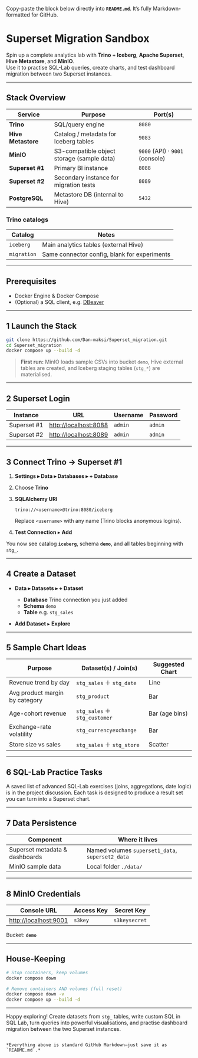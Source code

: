 Copy-paste the block below directly into **`README.md`**.
It’s fully Markdown-formatted for GitHub.


# Superset Migration Sandbox

Spin up a complete analytics lab with **Trino + Iceberg**, **Apache Superset**, **Hive Metastore**, and **MinIO**.  
Use it to practise SQL-Lab queries, create charts, and test dashboard migration between two Superset instances.

---

## Stack Overview

| Service      | Purpose                                           | Port(s) |
|--------------|---------------------------------------------------|---------|
| **Trino**        | SQL/query engine                                 | `8080` |
| **Hive Metastore** | Catalog / metadata for Iceberg tables            | `9083` |
| **MinIO**        | S3-compatible object storage (sample data)       | `9000` (API) · `9001` (console) |
| **Superset #1**  | Primary BI instance                              | `8088` |
| **Superset #2**  | Secondary instance for migration tests           | `8089` |
| **PostgreSQL**   | Metastore DB (internal to Hive)                  | `5432` |

### Trino catalogs

| Catalog      | Notes                                       |
|--------------|---------------------------------------------|
| `iceberg`    | Main analytics tables (external Hive)       |
| `migration`  | Same connector config, blank for experiments |

---

## Prerequisites

* Docker Engine & Docker Compose
* (Optional) a SQL client, e.g. [DBeaver](https://dbeaver.io/)

---

## 1  Launch the Stack

```bash
git clone https://github.com/Dan-maksi/Superset_migration.git
cd Superset_migration
docker compose up --build -d
````

> **First run:**
> MinIO loads sample CSVs into bucket `demo`, Hive external tables are created, and Iceberg staging tables (`stg_*`) are materialised.

---

## 2  Superset Login

| Instance    | URL                                            | Username | Password |
| ----------- | ---------------------------------------------- | -------- | -------- |
| Superset #1 | [http://localhost:8088](http://localhost:8088) | `admin`  | `admin`  |
| Superset #2 | [http://localhost:8089](http://localhost:8089) | `admin`  | `admin`  |

---

## 3  Connect Trino → Superset #1

1. **Settings ▸ Data ▸ Databases ▸ + Database**

2. Choose **Trino**

3. **SQLAlchemy URI**

   ```text
   trino://<username>@trino:8080/iceberg
   ```

   Replace `<username>` with any name (Trino blocks anonymous logins).

4. **Test Connection** ▸ **Add**

You now see catalog **`iceberg`**, schema **`demo`**, and all tables beginning with `stg_`.

---

## 4  Create a Dataset

* **Data ▸ Datasets ▸ + Dataset**

  * **Database**  Trino connection you just added
  * **Schema**    `demo`
  * **Table**     e.g. `stg_sales`
* **Add Dataset** ▸ **Explore**

---

## 5  Sample Chart Ideas

| Purpose                        | Dataset(s) / Join(s)         | Suggested Chart |
| ------------------------------ | ---------------------------- | --------------- |
| Revenue trend by day           | `stg_sales` ＋ `stg_date`     | Line            |
| Avg product margin by category | `stg_product`                | Bar             |
| Age-cohort revenue             | `stg_sales` ＋ `stg_customer` | Bar (age bins)  |
| Exchange-rate volatility       | `stg_currencyexchange`       | Bar             |
| Store size vs sales            | `stg_sales` ＋ `stg_store`    | Scatter         |

---

## 6  SQL-Lab Practice Tasks

A saved list of advanced SQL-Lab exercises (joins, aggregations, date logic) is in the project discussion.
Each task is designed to produce a result set you can turn into a Superset chart.

---

## 7  Data Persistence

| Component                      | Where it lives                                   |
| ------------------------------ | ------------------------------------------------ |
| Superset metadata & dashboards | Named volumes `superset1_data`, `superset2_data` |
| MinIO sample data              | Local folder `./data/`                           |

---

## 8  MinIO Credentials

| Console URL                                    | Access Key | Secret Key    |
| ---------------------------------------------- | ---------- | ------------- |
| [http://localhost:9001](http://localhost:9001) | `s3key`    | `s3keysecret` |

Bucket: **`demo`**

---

## House-Keeping

```bash
# Stop containers, keep volumes
docker compose down

# Remove containers AND volumes (full reset)
docker compose down -v
docker compose up --build -d
```

---

Happy exploring!
Create datasets from `stg_` tables, write custom SQL in SQL Lab, turn queries into powerful visualisations, and practise dashboard migration between the two Superset instances.

```

*Everything above is standard GitHub Markdown—just save it as `README.md`.*
```
